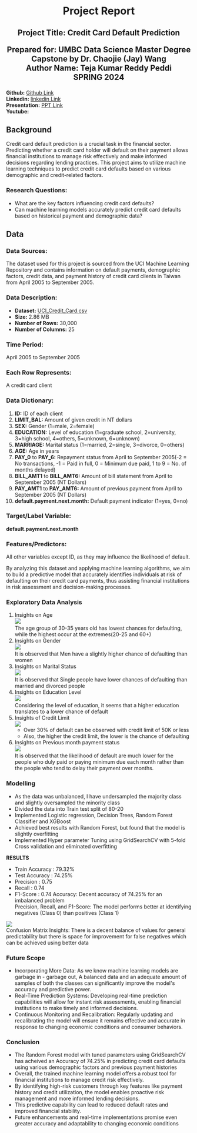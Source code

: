 
<h1 align="center">
<br />
Project Report
<br />
</h1>
<h2 align="center">

**Project Title:** Credit Card Default Prediction  
   
**Prepared for:** UMBC Data Science Master Degree Capstone by Dr. Chaojie (Jay) Wang  
**Author Name:** Teja Kumar Reddy Peddi  
SPRING 2024

</h2>

**Github:** [Github Link](https://github.com/tejapeddi1/UMBC-DATA606-Capstone)  
**Linkedin:** [linkedin Link](https://www.linkedin.com/in/teja-peddi-462190191/)  
**Presentation:** [PPT Link](https://github.com/tejapeddi1/UMBC-DATA606-Capstone/blob/main/docs/Presentation.pdf)  
**Youtube:** 

## Background

Credit card default prediction is a crucial task in the financial sector. Predicting whether a credit card holder will default on their payment allows financial institutions to manage risk effectively and make informed decisions regarding lending practices. This project aims to utilize machine learning techniques to predict credit card defaults based on various demographic and credit-related factors.

### Research Questions:

- What are the key factors influencing credit card defaults?
- Can machine learning models accurately predict credit card defaults based on historical payment and demographic data?

## Data

### Data Sources:
The dataset used for this project is sourced from the UCI Machine Learning Repository and contains information on default payments, demographic factors, credit data, and payment history of credit card clients in Taiwan from April 2005 to September 2005.

### Data Description:
- **Dataset:** [UCI_Credit_Card.csv](https://www.kaggle.com/datasets/uciml/default-of-credit-card-clients-dataset)
- **Size:** 2.86 MB
- **Number of Rows:** 30,000
- **Number of Columns:** 25

### Time Period:
April 2005 to September 2005

### Each Row Represents:
A credit card client

### Data Dictionary:

1. **ID:** ID of each client
2. **LIMIT_BAL:** Amount of given credit in NT dollars
3. **SEX:** Gender (1=male, 2=female)
4. **EDUCATION:** Level of education (1=graduate school, 2=university, 3=high school, 4=others, 5=unknown, 6=unknown)
5. **MARRIAGE:** Marital status (1=married, 2=single, 3=divorce, 0=others)
6. **AGE:** Age in years
7. **PAY_0** to **PAY_6:** Repayment status from April to September 2005(-2 = No transactions, -1 = Paid in full, 0 = Minimum due paid, 1 to 9 = No. of months delayed)
8. **BILL_AMT1** to **BILL_AMT6:** Amount of bill statement from April to September 2005 (NT Dollars)
9. **PAY_AMT1** to **PAY_AMT6:** Amount of previous payment from April to September 2005 (NT Dollars)
10. **default.payment.next.month:** Default payment indicator (1=yes, 0=no)

### Target/Label Variable:
**default.payment.next.month**

### Features/Predictors:
All other variables except ID, as they may influence the likelihood of default.

By analyzing this dataset and applying machine learning algorithms, we aim to build a predictive model that accurately identifies individuals at risk of defaulting on their credit card payments, thus assisting financial institutions in risk assessment and decision-making processes.

### Exploratory Data Analysis
1. Insights on Age  
   ![](https://github.com/tejapeddi1/UMBC-DATA606-Capstone/blob/main/docs/images/2.png)  
   The age group of 30-35 years old has lowest chances for defaulting, while the highest occur at the extremes(20-25 and 60+)  
2. Insights on Gender  
   ![](https://github.com/tejapeddi1/UMBC-DATA606-Capstone/blob/main/docs/images/4.png)  
   It is observed that Men have a slightly higher chance of defaulting than women  
3. Insights on Marital Status  
   ![](https://github.com/tejapeddi1/UMBC-DATA606-Capstone/blob/main/docs/images/6.png)  
   It is observed that Single people have lower chances of defaulting than married and divorced people  
4. Insights on Education Level  
   ![](https://github.com/tejapeddi1/UMBC-DATA606-Capstone/blob/main/docs/images/8.png)  
   Considering the level of education, it seems that a higher education translates to a lower chance of default  
5. Insights of Credit Limit  
   ![](https://github.com/tejapeddi1/UMBC-DATA606-Capstone/blob/main/docs/images/lim2.png)  
   - Over 30% of default can be observed with credit limit of 50K or less
   - Also, the higher the credit limit, the lower is the chance of defaulting  
6. Insights on Previous month payment status  
   ![](https://github.com/tejapeddi1/UMBC-DATA606-Capstone/blob/main/docs/images/9.png)  
   It is observed that the likelihood of default are much lower for the people who duly paid or paying minimum due each month rather than the people who tend to delay their payment over months.

### Modelling
 - As the data was unbalanced, I have undersampled the majority class and slightly oversampled the minority class
 - Divided the data into Train test split of 80-20
 - Implemented Logistic regression, Decision Trees, Random Forest Classifier and XGBoost
 - Achieved best results with Random Forest, but found that the model is slightly overfitting
 - Implemented Hyper parameter Tuning using GridSearchCV with 5-fold Cross validation and eliminated overfitting  

**RESULTS**  
- Train Accuracy : 79.32%
- Test Accuracy : 74.25%
- Precision : 0.75
- Recall : 0.74
- F1-Score : 0.74
Accuracy: Decent accuracy of 74.25% for an imbalanced problem  
Precision, Recall, and F1-Score: The model performs better at identifying negatives (Class 0) than positives (Class 1)  

![](https://github.com/tejapeddi1/UMBC-DATA606-Capstone/blob/main/docs/images/10.png)   
Confusion Matrix Insights: There is a decent balance of values for general predictability but there is space for improvement for false negatives which can be achieved using better data

### Future Scope
- Incorporating More Data: As we know machine learning models are garbage in - garbage out, A balanced data and an adequate amount of samples of both the classes can significantly improve the model's accuracy and predictive power.
- Real-Time Prediction Systems: Developing real-time prediction capabilities will allow for instant risk assessments, enabling financial institutions to make timely and informed decisions.
- Continuous Monitoring and Recalibration: Regularly updating and recalibrating the model will ensure it remains effective and accurate in response to changing economic conditions and consumer behaviors.

### Conclusion
- The Random Forest model with tuned parameters using GridSearchCV has acheived an Accuracy of 74.25% in predicting credit card defaults using various demographic factors and previous payment histories
- Overall, the trained machine learning model offers a robust tool for financial institutions to manage credit risk effectively.
- By identifying high-risk customers through key features like payment history and credit utilization, the model enables proactive risk management and more informed lending decisions.
- This predictive capability can lead to reduced default rates and improved financial stability.
- Future enhancements and real-time implementations promise even greater accuracy and adaptability to changing economic conditions

